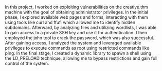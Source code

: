 In this project, I worked on exploiting vulnerabilities on the creative.thm machine with the goal of obtaining administrator privileges. In the initial phase, I explored available web pages and forms, interacting with them using tools like curl and ffuf, which allowed me to identify hidden subdomains. Afterward, by analyzing files and utilizing wordlists, I was able to gain access to a private SSH key and use it for authentication. I then employed the john tool to crack the password, which was also successful. After gaining access, I analyzed the system and leveraged available privileges to execute commands as root using restricted commands like ping. In the final stage, I created a dynamic library to spawn a shell using the LD_PRELOAD technique, allowing me to bypass restrictions and gain full control of the system.
